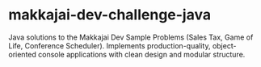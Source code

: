 # makkajai-dev-challenge-java
Java solutions to the Makkajai Dev Sample Problems (Sales Tax, Game of Life, Conference Scheduler).  Implements production-quality, object-oriented console applications with clean design and modular structure.
